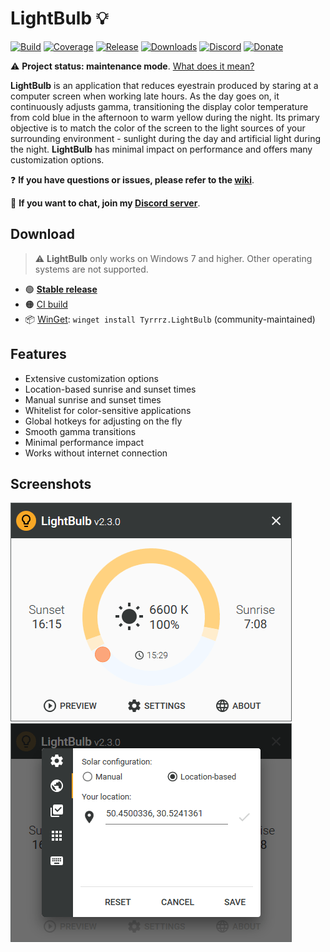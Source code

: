 # LightBulb 💡

[![Build](https://github.com/Tyrrrz/LightBulb/workflows/CI/badge.svg?branch=master)](https://github.com/Tyrrrz/LightBulb/actions)
[![Coverage](https://codecov.io/gh/Tyrrrz/LightBulb/branch/master/graph/badge.svg)](https://codecov.io/gh/Tyrrrz/LightBulb)
[![Release](https://img.shields.io/github/release/Tyrrrz/LightBulb.svg)](https://github.com/Tyrrrz/LightBulb/releases)
[![Downloads](https://img.shields.io/github/downloads/Tyrrrz/LightBulb/total.svg)](https://github.com/Tyrrrz/LightBulb/releases)
[![Discord](https://img.shields.io/discord/869237470565392384?label=discord)](https://discord.gg/2SUWKFnHSm)
[![Donate](https://img.shields.io/badge/donate-$$$-purple.svg)](https://tyrrrz.me/donate)

⚠️ **Project status: maintenance mode**. [What does it mean?](https://github.com/Tyrrrz/.github/blob/master/docs/project-status.md)

**LightBulb** is an application that reduces eyestrain produced by staring at a computer screen when working late hours.
As the day goes on, it continuously adjusts gamma, transitioning the display color temperature from cold blue in the afternoon to warm yellow during the night.
Its primary objective is to match the color of the screen to the light sources of your surrounding environment - sunlight during the day and artificial light during the night.
**LightBulb** has minimal impact on performance and offers many customization options.

❓ **If you have questions or issues, please refer to the [wiki](https://github.com/Tyrrrz/LightBulb/wiki)**.

💬 **If you want to chat, join my [Discord server](https://discord.gg/2SUWKFnHSm)**.

## Download

> ⚠️ **LightBulb** only works on Windows 7 and higher.
Other operating systems are not supported.

- 🟢 [**Stable release**](https://github.com/Tyrrrz/LightBulb/releases)
- 🟠 [CI build](https://github.com/Tyrrrz/LightBulb/actions?query=workflow%3ACI)
- 📦 [WinGet](https://github.com/microsoft/winget-cli): `winget install Tyrrrz.LightBulb` (community-maintained)

## Features

- Extensive customization options
- Location-based sunrise and sunset times
- Manual sunrise and sunset times
- Whitelist for color-sensitive applications
- Global hotkeys for adjusting on the fly
- Smooth gamma transitions
- Minimal performance impact
- Works without internet connection

## Screenshots

![dashboard](.screenshots/dashboard.png)
![settings](.screenshots/settings.png)